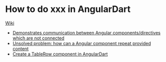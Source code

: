 # How to do xxx in AngularDart

[Wiki](https://github.com/bwu-dart/angular_playground/wiki)

* [Demonstrates communication between Angular components/directives which are not connected](./web/call_method_from_main/README.md)
* [Unsolved problem: how can a Angular component repeat provided content](web/repeat_content/README.md)
* [Create a TableRow component in AngularDart](web/table_row/README.md)